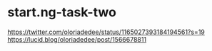 # start.ng-task-two
https://twitter.com/oloriadedee/status/1165027393184194561?s=19
https://lucid.blog/oloriadedee/post/1566678811
